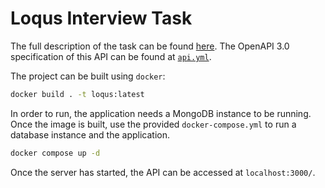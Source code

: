 # Loqus Interview Task

The full description of the task can be found [here](./TASK.md). The OpenAPI 3.0 specification of this API can be found at [`api.yml`](./api.yml).

The project can be built using `docker`:

```sh
docker build . -t loqus:latest
```

In order to run, the application needs a MongoDB instance to be running. Once the image is built, use the provided `docker-compose.yml` to run a database instance and the application.

```sh
docker compose up -d
```

Once the server has started, the API can be accessed at `localhost:3000/`.
